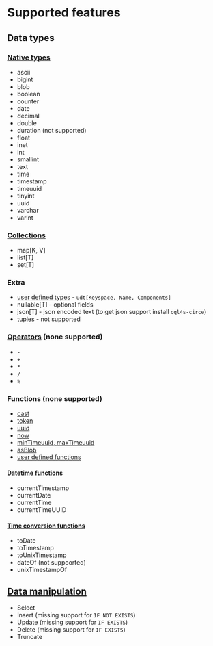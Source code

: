 # Supported features

## Data types

### [Native types](https://cassandra.apache.org/doc/latest/cassandra/cql/types.html#native-types)

- ascii
- bigint
- blob
- boolean
- counter
- date
- decimal
- double
- duration (not supported)
- float
- inet
- int
- smallint
- text
- time
- timestamp
- timeuuid
- tinyint
- uuid
- varchar
- varint

### [Collections](https://cassandra.apache.org/doc/latest/cassandra/cql/types.html#collections)

- map[K, V]
- list[T]
- set[T]

### Extra

- [user defined types](https://cassandra.apache.org/doc/latest/cassandra/cql/types.html#udts) - `udt[Keyspace, Name, Components]`
- nullable[T] - optional fields
- json[T] - json encoded text (to get json support install `cql4s-circe`)
- [tuples](https://cassandra.apache.org/doc/latest/cassandra/cql/types.html#tuples) - not supported

### [Operators](https://cassandra.apache.org/doc/latest/cassandra/cql/operators.html) (none supported)

- `-`
- `+`
- `*`
- `/`
- `%`

### Functions (none supported)

- [cast](https://cassandra.apache.org/doc/latest/cassandra/cql/functions.html#cast)
- [token](https://cassandra.apache.org/doc/latest/cassandra/cql/functions.html#token)
- [uuid](https://cassandra.apache.org/doc/latest/cassandra/cql/functions.html#uuid)
- [now](https://cassandra.apache.org/doc/latest/cassandra/cql/functions.html#now)
- [minTimeuuid, maxTimeuuid](https://cassandra.apache.org/doc/latest/cassandra/cql/functions.html#mintimeuuid-and-maxtimeuuid)
- [asBlob](https://cassandra.apache.org/doc/latest/cassandra/cql/functions.html#blob-conversion-functions)
- [user defined functions](https://cassandra.apache.org/doc/latest/cassandra/cql/functions.html#user-defined-scalar-functions)

#### [Datetime functions](https://cassandra.apache.org/doc/latest/cassandra/cql/functions.html#datetime-functions)
- currentTimestamp
- currentDate
- currentTime
- currentTimeUUID

#### [Time conversion functions](https://cassandra.apache.org/doc/latest/cassandra/cql/functions.html#time-conversion-functions)
- toDate
- toTimestamp
- toUnixTimestamp
- dateOf (not suppoorted)
- unixTimestampOf


## [Data manipulation](https://cassandra.apache.org/doc/latest/cassandra/cql/dml.html)

- Select
- Insert (missing support for `IF NOT EXISTS`)
- Update (missing support for `IF EXISTS`)
- Delete (missing support for `IF EXISTS`)
- Truncate
